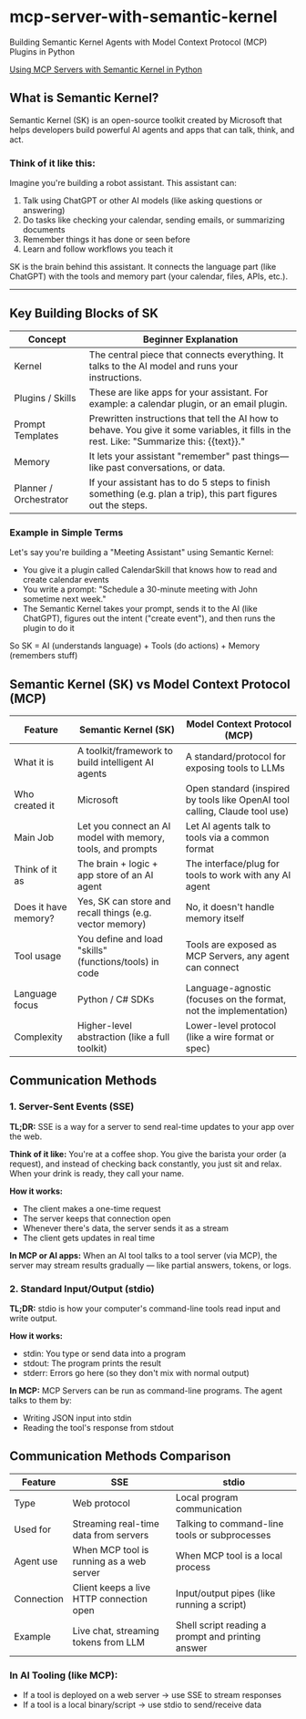 # mcp-server-with-semantic-kernel
Building Semantic Kernel Agents with Model Context Protocol (MCP) Plugins in Python

[Using MCP Servers with Semantic Kernel in Python](https://developers.onwardplatforms.com/blog/2025/04/14/using-mcp-servers-with-semantic-kernel-in-python)

## What is Semantic Kernel?

Semantic Kernel (SK) is an open-source toolkit created by Microsoft that helps developers build powerful AI agents and apps that can talk, think, and act.

### Think of it like this:

Imagine you're building a robot assistant. This assistant can:
1. Talk using ChatGPT or other AI models (like asking questions or answering)
2. Do tasks like checking your calendar, sending emails, or summarizing documents
3. Remember things it has done or seen before
4. Learn and follow workflows you teach it

SK is the brain behind this assistant. It connects the language part (like ChatGPT) with the tools and memory part (your calendar, files, APIs, etc.).

---

## Key Building Blocks of SK

| Concept | Beginner Explanation |
|---------|---------------------|
| Kernel | The central piece that connects everything. It talks to the AI model and runs your instructions. |
| Plugins / Skills | These are like apps for your assistant. For example: a calendar plugin, or an email plugin. |
| Prompt Templates | Prewritten instructions that tell the AI how to behave. You give it some variables, it fills in the rest. Like: "Summarize this: {{text}}." |
| Memory | It lets your assistant "remember" past things—like past conversations, or data. |
| Planner / Orchestrator | If your assistant has to do 5 steps to finish something (e.g. plan a trip), this part figures out the steps. |

### Example in Simple Terms

Let's say you're building a "Meeting Assistant" using Semantic Kernel:
- You give it a plugin called CalendarSkill that knows how to read and create calendar events
- You write a prompt: "Schedule a 30-minute meeting with John sometime next week."
- The Semantic Kernel takes your prompt, sends it to the AI (like ChatGPT), figures out the intent ("create event"), and then runs the plugin to do it

So SK = AI (understands language) + Tools (do actions) + Memory (remembers stuff)

## Semantic Kernel (SK) vs Model Context Protocol (MCP)

| Feature | Semantic Kernel (SK) | Model Context Protocol (MCP) |
|---------|---------------------|----------------------------|
| What it is | A toolkit/framework to build intelligent AI agents | A standard/protocol for exposing tools to LLMs |
| Who created it | Microsoft | Open standard (inspired by tools like OpenAI tool calling, Claude tool use) |
| Main Job | Let you connect an AI model with memory, tools, and prompts | Let AI agents talk to tools via a common format |
| Think of it as | The brain + logic + app store of an AI agent | The interface/plug for tools to work with any AI agent |
| Does it have memory? | Yes, SK can store and recall things (e.g. vector memory) | No, it doesn't handle memory itself |
| Tool usage | You define and load "skills" (functions/tools) in code | Tools are exposed as MCP Servers, any agent can connect |
| Language focus | Python / C# SDKs | Language-agnostic (focuses on the format, not the implementation) |
| Complexity | Higher-level abstraction (like a full toolkit) | Lower-level protocol (like a wire format or spec) |

## Communication Methods

### 1. Server-Sent Events (SSE)

**TL;DR:** SSE is a way for a server to send real-time updates to your app over the web.

**Think of it like:**
You're at a coffee shop. You give the barista your order (a request), and instead of checking back constantly, you just sit and relax. When your drink is ready, they call your name.

**How it works:**
- The client makes a one-time request
- The server keeps that connection open
- Whenever there's data, the server sends it as a stream
- The client gets updates in real time

**In MCP or AI apps:**
When an AI tool talks to a tool server (via MCP), the server may stream results gradually — like partial answers, tokens, or logs.

### 2. Standard Input/Output (stdio)

**TL;DR:** stdio is how your computer's command-line tools read input and write output.

**How it works:**
- stdin: You type or send data into a program
- stdout: The program prints the result
- stderr: Errors go here (so they don't mix with normal output)

**In MCP:**
MCP Servers can be run as command-line programs. The agent talks to them by:
- Writing JSON input into stdin
- Reading the tool's response from stdout

## Communication Methods Comparison

| Feature | SSE | stdio |
|---------|-----|-------|
| Type | Web protocol | Local program communication |
| Used for | Streaming real-time data from servers | Talking to command-line tools or subprocesses |
| Agent use | When MCP tool is running as a web server | When MCP tool is a local process |
| Connection | Client keeps a live HTTP connection open | Input/output pipes (like running a script) |
| Example | Live chat, streaming tokens from LLM | Shell script reading a prompt and printing answer |

### In AI Tooling (like MCP):
- If a tool is deployed on a web server → use SSE to stream responses
- If a tool is a local binary/script → use stdio to send/receive data


